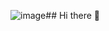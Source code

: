 ![image](https://github.com/rohitmishra0/rohitmishra0/assets/165405369/6754a5cf-b134-4a85-b70e-f3c7b7edf548)## Hi there 👋

<!--
**rohitmishra0/rohitmishra0** is a ✨ _special_ ✨ repository because its `README.md` (this file) appears on your GitHub profile.

Here are some ideas to get you started:

- 🔭 I’m currently working on ...
- 🌱 I’m currently learning ...
- 👯 I’m looking to collaborate on ...
- 🤔 I’m looking for help with ...
- 💬 Ask me about ...
- 📫 How to reach me: ...
- 😄 Pronouns: ...
- ⚡ Fun fact: ...
-->
